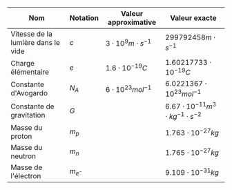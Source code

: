 | Nom                                | Notation    | Valeur approximative           | Valeur exacte                                           |
|------------------------------------|-------------|--------------------------------|---------------------------------------------------------|
| Vitesse de la lumière dans le vide | $c$         | $3 \cdot 10^{9}m \cdot s^{-1}$ | $299792458 m \cdot s^{-1}$                              |
| Charge élémentaire                 | $e$         | $1.6 \cdot 10^{-19} C$         | $1.60217733 \cdot 10^{-19} C$                           |
| Constante d'Avogardo               | $N_{A}$     | $6 \cdot 10^{23} mol^{-1}$     | $6.0221367 \cdot 10^{23} mol^{-1}$                      |
| Constante de gravitation           | $G$         |                                | $6.67 \cdot 10^{-11} m^{3} \cdot kg^{-1}  \cdot s^{-2}$ |
| Masse du proton                    | $m_{p}$     |                                | $1.763 \cdot 10^{-27} kg$                               |
| Masse du neutron                   | $m_{n}$     |                                | $1.765 \cdot 10^{-27} kg$                               |
| Masse de l'électron                | $m_{e^{-}}$ |                                | $9.109 \cdot 10^{-31} kg$                               |
